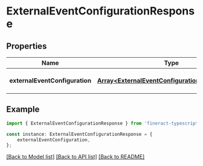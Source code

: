 # ExternalEventConfigurationResponse


## Properties

Name | Type | Description | Notes
------------ | ------------- | ------------- | -------------
**externalEventConfiguration** | [**Array&lt;ExternalEventConfigurationItemResponse&gt;**](ExternalEventConfigurationItemResponse.md) |  | [optional] [default to undefined]

## Example

```typescript
import { ExternalEventConfigurationResponse } from 'fineract-typescript-client';

const instance: ExternalEventConfigurationResponse = {
    externalEventConfiguration,
};
```

[[Back to Model list]](../README.md#documentation-for-models) [[Back to API list]](../README.md#documentation-for-api-endpoints) [[Back to README]](../README.md)

